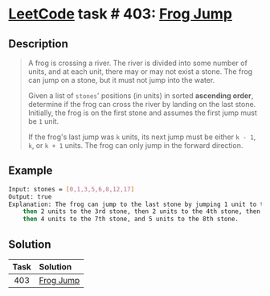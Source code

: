 # [LeetCode][leetcode] task # 403: [Frog Jump][task]

Description
-----------

> A frog is crossing a river. The river is divided into some number of units, and at each unit,
> there may or may not exist a stone. The frog can jump on a stone, but it must not jump into the water.
> 
> Given a list of `stones`' positions (in units) in sorted **ascending order**,
> determine if the frog can cross the river by landing on the last stone.
> Initially, the frog is on the first stone and assumes the first jump must be `1` unit.
> 
> If the frog's last jump was `k` units, its next jump must be either `k - 1`, `k`, or `k + 1` units.
> The frog can only jump in the forward direction.

 Example
-------

```sh
Input: stones = [0,1,3,5,6,8,12,17]
Output: true
Explanation: The frog can jump to the last stone by jumping 1 unit to the 2nd stone,
    then 2 units to the 3rd stone, then 2 units to the 4th stone, then 3 units to the 6th stone,
    then 4 units to the 7th stone, and 5 units to the 8th stone.
```

Solution
--------

| Task | Solution              |
|:----:|:----------------------|
| 403  | [Frog Jump][solution] |


[leetcode]: <http://leetcode.com/>
[task]: <https://leetcode.com/problems/frog-jump/>
[solution]: <https://github.com/wellaxis/praxis-leetcode/blob/main/src/main/java/com/witalis/praxis/leetcode/task/h5/p403/option/Practice.java>
